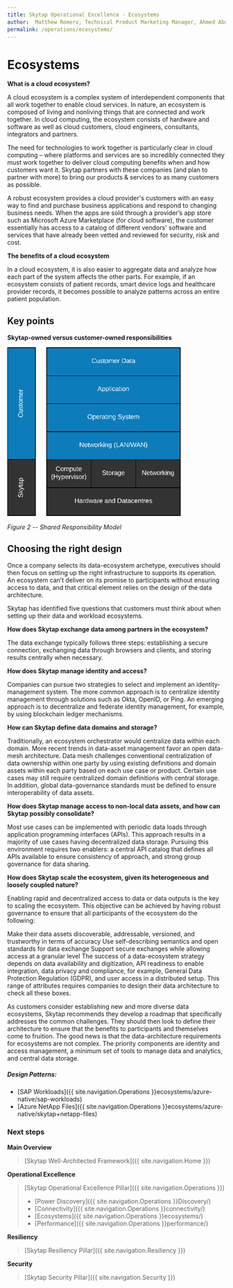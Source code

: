 ```yaml
---
title: Skytap Operational Excellence - Ecosystems
author:  Matthew Romero, Technical Product Marketing Manager, Ahmed Abdulla PhD, Senior Engagement Manager - McKinsey & Company, Steven Martin, Chief Data Scientist - Microsoft
permalink: /operations/ecosystems/
---
```


# Ecosystems

**What is a cloud ecosystem?**

A cloud ecosystem is a complex system of interdependent components that all work together to enable cloud services. In nature, an ecosystem is composed of living and nonliving things that are connected and work together. In cloud computing, the ecosystem consists of hardware and software as well as cloud customers, cloud engineers, consultants, integrators and partners.

The need for technologies to work together is particularly clear in cloud computing – where platforms and services are so incredibly connected they must work together to deliver cloud computing benefits when and how customers want it.  Skytap partners with these companies (and plan to partner with more) to bring our products & services to as many customers as possible. 

A robust ecosystem provides a cloud provider's customers with an easy way to find and purchase business applications and respond to changing business needs. When the apps are sold through a provider’s app store such as Microsoft Azure Marketplace (for cloud software), the customer essentially has access to a catalog of different vendors' software and services that have already been vetted and reviewed for security, risk and cost.

**The benefits of a cloud ecosystem**

In a cloud ecosystem, it is also easier to aggregate data and analyze how each part of the system affects the other parts. For example, if an ecosystem consists of patient records, smart device logs and healthcare provider records, it becomes possible to analyze patterns across an entire patient population.

## Key points

**Skytap-owned versus customer-owned responsibilities**

<img src="https://raw.githubusercontent.com/skytap/well-architected-framework/master/operations/connectivity/media/image1.png" width="400">

*Figure 2 \-- Shared Responsibility Model*

## Choosing the right design

Once a company selects its data-ecosystem archetype, executives should then focus on setting up the right infrastructure to supports its operation. An ecosystem can’t deliver on its promise to participants without ensuring access to data, and that critical element relies on the design of the data architecture. 

Skytap has identified five questions that customers must think about when setting up their data and workload ecosystems.

**How does Skytap exchange data among partners in the ecosystem?**

The data exchange typically follows three steps: establishing a secure connection, exchanging data through browsers and clients, and storing results centrally when necessary.

**How does Skytap manage identity and access?**

Companies can pursue two strategies to select and implement an identity-management system. The more common approach is to centralize identity management through solutions such as Okta, OpenID, or Ping. An emerging approach is to decentralize and federate identity management, for example, by using blockchain ledger mechanisms.

**How can Skytap define data domains and storage?**

Traditionally, an ecosystem orchestrator would centralize data within each domain. More recent trends in data-asset management favor an open data-mesh architecture. Data mesh challenges conventional centralization of data ownership within one party by using existing definitions and domain assets within each party based on each use case or product. Certain use cases may still require centralized domain definitions with central storage. In addition, global data-governance standards must be defined to ensure interoperability of data assets.

**How does Skytap manage access to non-local data assets, and how can Skytap possibly consolidate?**

Most use cases can be implemented with periodic data loads through application programming interfaces (APIs). This approach results in a majority of use cases having decentralized data storage. Pursuing this environment requires two enablers: a central API catalog that defines all APIs available to ensure consistency of approach, and strong group governance for data sharing.

**How does Skytap scale the ecosystem, given its heterogeneous and loosely coupled nature?**

Enabling rapid and decentralized access to data or data outputs is the key to scaling the ecosystem. This objective can be achieved by having robust governance to ensure that all participants of the ecosystem do the following:

Make their data assets discoverable, addressable, versioned, and trustworthy in terms of accuracy
Use self-describing semantics and open standards for data exchange
Support secure exchanges while allowing access at a granular level
The success of a data-ecosystem strategy depends on data availability and digitization, API readiness to enable integration, data privacy and compliance, for example, General Data Protection Regulation (GDPR), and user access in a distributed setup. This range of attributes requires companies to design their data architecture to check all these boxes.

As customers consider establishing new and more diverse data ecosystems, Skytap recommends they develop a roadmap that specifically addresses the common challenges. They should then look to define their architecture to ensure that the benefits to participants and themselves come to fruition. The good news is that the data-architecture requirements for ecosystems are not complex. The priority components are identity and access management, a minimum set of tools to manage data and analytics, and central data storage.

##### Design Patterns:

<!-- - [Azure Native Solutions]({{ site.navigation.Operations }}ecosystems/azure-native/) -->
- [SAP Workloads]({{ site.navigation.Operations }}ecosystems/azure-native/sap-workloads)
- [Azure NetApp Files]({{ site.navigation.Operations }}ecosystems/azure-native/skytap+netapp-files)


### Next steps

**Main Overview**
> [Skytap Well-Architected Framework]({{ site.navigation.Home }})

**Operational Excellence**
> [Skytap Operational Excellence Pillar]({{ site.navigation.Operations }})
> * [Power Discovery]({{ site.navigation.Operations }}Discovery/)
> * [Connectivity]({{ site.navigation.Operations }}connectivity/)
> * [Ecosystems]({{ site.navigation.Operations }}ecosystems/)
> * [Performance]({{ site.navigation.Operations }}performance/)

**Resiliency**
> [Skytap Resiliency Pillar]({{ site.navigation.Resiliency }})

**Security**
> [Skytap Security Pillar]({{ site.navigation.Security }})

